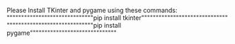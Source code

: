 Please Install TKinter and pygame using these commands:
""""""""""""""""""""""""""""""pip install tkinter""""""""""""""""""""""""""""""
""""""""""""""""""""""""""""""pip install pygame""""""""""""""""""""""""""""""